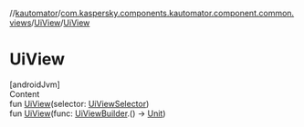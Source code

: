 //[kautomator](../../index.md)/[com.kaspersky.components.kautomator.component.common.views](../index.md)/[UiView](index.md)/[UiView](-ui-view.md)



# UiView  
[androidJvm]  
Content  
fun [UiView](-ui-view.md)(selector: [UiViewSelector](../../com.kaspersky.components.kautomator.component.common.builders/-ui-view-selector/index.md))  
fun [UiView](-ui-view.md)(func: [UiViewBuilder](../../com.kaspersky.components.kautomator.component.common.builders/-ui-view-builder/index.md).() -> [Unit](https://kotlinlang.org/api/latest/jvm/stdlib/kotlin/-unit/index.html))  




